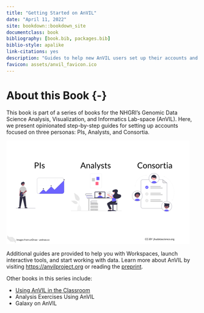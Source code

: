 ```yaml
---
title: "Getting Started on AnVIL"
date: "April 11, 2022"
site: bookdown::bookdown_site
documentclass: book
bibliography: [book.bib, packages.bib]
biblio-style: apalike
link-citations: yes
description: "Guides to help new AnVIL users set up their accounts and start doing research on the AnVIL platform"
favicon: assets/anvil_favicon.ico
---
```




# About this Book {-}

This book is part of a series of books for the NHGRI’s Genomic Data Science Analysis, Visualization, and Informatics Lab-space (AnVIL).  Here, we present opinionated step-by-step guides for setting up accounts focused on three personas: PIs, Analysts, and Consortia.

<img src="index_files/figure-html//1kGxHkP0JVPNF1kla5XEqaIt1yz9s4ZbgzJ2zfL7GmTE_gf8e59f4b48_0_0.png" width="480" />

Additional guides are provided to help you with Workspaces, launch interactive tools, and start working with data.  Learn more about AnVIL by visiting https://anvilproject.org or reading the [preprint](https://www.biorxiv.org/content/10.1101/2021.04.22.436044v1).

Other books in this series include:

- [Using AnVIL in the Classroom](https://jhudatascience.org/AnVIL_Book_Teacher_Guide)
- Analysis Exercises Using AnVIL
- Galaxy on AnVIL
